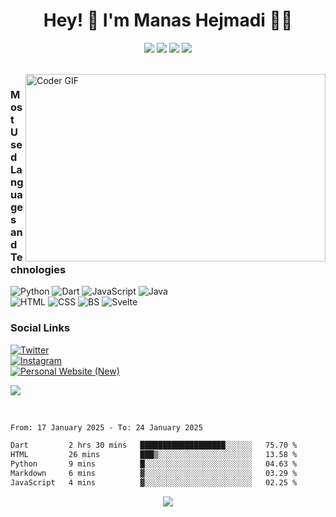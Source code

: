 <span align="center">
 <h1>Hey! 👋 I'm Manas Hejmadi 👨‍💻 </h1>

[![](https://img.icons8.com/color/32/000000/instagram-new.png)](https://www.instagram.com/synapse.code/)
[![](https://img.icons8.com/color/32/000000/linkedin.png)](https://www.linkedin.com/in/manas-hejmadi-0b3920183/)
[![](https://img.icons8.com/color/32/000000/internet--v1.png)](https://manashejmadi.vercel.app/)
[![](https://img.icons8.com/color/32/000000/twitter.png)](https://twitter.com/manashejmadi)

</span>
<br>
<!-- ![Manas' github stats](https://github-readme-stats.vercel.app/api?username=synapsecode&show_icons=true&theme=radical) -->

<img src="https://raw.githubusercontent.com/th3c0d3br34ker/th3c0d3br34ker/master/code.gif" align="right" alt="Coder GIF" width="480" height="300">

### Most Used Languages and Technologies
<!--![Most Used Languages:](https://img.shields.io/badge/Most%20Ussed%20Languages:%20-%23000.svg?&style=for-the-badge) -->
![Python](https://img.shields.io/badge/python%20-%233258a8.svg?&style=for-the-badge&logo=python&logoColor=yellow) 
![Dart](https://img.shields.io/badge/Flutter(Dart)%20-%23d1d7e3.svg?&style=for-the-badge&logo=dart&logoColor=blue)
![JavaScript](https://img.shields.io/badge/JavaScript%20-%23e3d61b.svg?&style=for-the-badge&logo=javascript&logoColor=white)
![Java](https://img.shields.io/badge/Java%20-%23e3541b.svg?&style=for-the-badge&logo=java&logoColor=white)
<br>
![HTML](https://img.shields.io/badge/HTML%205%20-%23de5a02.svg?&style=for-the-badge&logo=html5&logoColor=white)
![CSS](https://img.shields.io/badge/CSS%203%20-%234f0999.svg?&style=for-the-badge&logo=css3&logoColor=white)
![BS](https://img.shields.io/badge/Bootstrap%20-%234f0999.svg?&style=for-the-badge&logo=bootstrap&logoColor=white)
![Svelte](https://img.shields.io/badge/Svelte%20-%23e3541b.svg?&style=for-the-badge&logo=svelte&logoColor=white)

### Social Links
[![Twitter](https://img.shields.io/badge/Twitter%20-%231DA1F2.svg?&style=for-the-badge&logo=twitter&logoColor=white)](https://twitter.com/manashejmadi)
<br>
[![Instagram](https://img.shields.io/badge/Instagram%20-%23e31b72.svg?&style=for-the-badge&logo=instagram&logoColor=white)](https://www.instagram.com/synapse.code)
<br>
[![Personal Website (New) ](https://img.shields.io/badge/My%20Personal%20Website%20(New)%20-%23595859.svg?&style=for-the-badge&logo=profile&logoColor=white)](https://manashejmadi.vercel.app)
<br>


![](https://komarev.com/ghpvc/?username=synapsecode&style=flat-square&color=blueviolet)

<br>

<!--START_SECTION:waka-->

```txt
From: 17 January 2025 - To: 24 January 2025

Dart         2 hrs 30 mins   ███████████████████░░░░░░   75.70 %
HTML         26 mins         ███▒░░░░░░░░░░░░░░░░░░░░░   13.58 %
Python       9 mins          █░░░░░░░░░░░░░░░░░░░░░░░░   04.63 %
Markdown     6 mins          ▓░░░░░░░░░░░░░░░░░░░░░░░░   03.29 %
JavaScript   4 mins          ▓░░░░░░░░░░░░░░░░░░░░░░░░   02.25 %
```

<!--END_SECTION:waka-->


<div align="center">
  <img src="https://assets.website-files.com/5e51b3b0337309d672efd94c/5e51cc5933d368febc351897_footer-img.svg">
</div>
